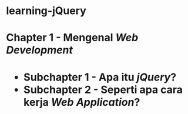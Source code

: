 # learning-jQuery

<h1>Chapter 1 - Mengenal <i>Web Development</i><h1>
<ul>
<li>Subchapter 1 - Apa itu <i>jQuery</i>?</li>
<li>Subchapter 2 - Seperti apa cara kerja <i>Web Application</i>?</li>
</ul>
